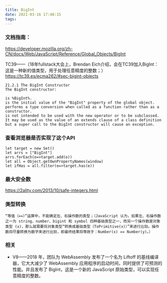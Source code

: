 ```yaml
---
title: BigInt
date: 2021-03-16 17:48:15
tags:
---
```

### 文档指南：
https://developer.mozilla.org/zh-CN/docs/Web/JavaScript/Reference/Global_Objects/BigInt

TC39——（18年fullstack大会上，Brendan Eich介绍，会在TC39加入BigInt：这是一种新的值类型，用于处理任意精度的整数；）
https://tc39.es/ecma262/#sec-bigint-objects
```
21.2.1 The BigInt Constructor
The BigInt constructor:

is %BigInt%.
is the initial value of the "BigInt" property of the global object.
performs a type conversion when called as a function rather than as a constructor.
is not intended to be used with the new operator or to be subclassed. It may be used as the value of an extends clause of a class definition but a super call to the BigInt constructor will cause an exception.
```

### 查看浏览器是否实现了这个API
```
let target = new Set()
let arrs = ["BigInt"]
arrs.forEach(o=>target.add(o))
let all = Object.getOwnPropertyNames(window)
let ifHas = all.filter(e=>target.has(e))
```

### 最大安全数
https://2ality.com/2013/10/safe-integers.html


### 类型转换
```
“等值（==）”运算中，不能确定左、右操作数的类型；（JavaScript 认为，如果左、右操作数之一为 string、number、bigint 和 symbol 四种基础类型之一，而另一个操作数是对象类型 (x)，那么就需要将对象类型“转换成基础类型（ToPrimitive(x)）”来进行比较。操作数将尽量转换为数字来进行比较，即最终结果将等效于：Number(x) == Number(y)。）
```

### 相关
- V8——2018 年，团队为 WebAssembly 发布了一个名为 Liftoff 的基线编译器，它大大减少了 WebAssembly 应用程序的启动时间，同时提供了可预测的性能。并且发布了 BigInt，这是一个新的 JavaScript 原始类型，可以实现任意精度的整数。